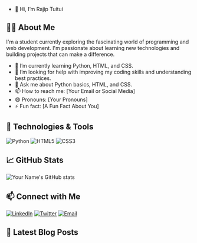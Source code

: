 - 👋 Hi, I’m Rajip Tuitui

## 👨‍💻 About Me
I'm a student currently exploring the fascinating world of programming and web development. I'm passionate about learning new technologies and building projects that can make a difference.

- 🌱 I’m currently learning Python, HTML, and CSS.
- 🤔 I’m looking for help with improving my coding skills and understanding best practices.
- 💬 Ask me about Python basics, HTML, and CSS.
- 📫 How to reach me: [Your Email or Social Media]
- 😄 Pronouns: [Your Pronouns]
- ⚡ Fun fact: [A Fun Fact About You]

## 🔧 Technologies & Tools
![Python](https://img.shields.io/badge/python-%2314354C.svg?&style=for-the-badge&logo=python&logoColor=white)
![HTML5](https://img.shields.io/badge/html5-%23E34F26.svg?&style=for-the-badge&logo=html5&logoColor=white)
![CSS3](https://img.shields.io/badge/css3-%231572B6.svg?&style=for-the-badge&logo=css3&logoColor=white)

## 📈 GitHub Stats
![Your Name's GitHub stats](https://github-readme-stats.vercel.app/api?username=yourusername&show_icons=true&theme=radical)

## 📫 Connect with Me
[![LinkedIn](https://img.shields.io/badge/LinkedIn-%230077B5.svg?&style=for-the-badge&logo=linkedin&logoColor=white)](https://www.linkedin.com/in/yourusername/)
[![Twitter](https://img.shields.io/badge/Twitter-%231DA1F2.svg?&style=for-the-badge&logo=twitter&logoColor=white)](https://twitter.com/yourusername/)
[![Email](https://img.shields.io/badge/Email-D14836?&style=for-the-badge&logo=gmail&logoColor=white)](mailto:yourname@example.com)

## 📝 Latest Blog Posts
<!-- BLOG-POST-LIST:START -->
<!-- BLOG-POST-LIST:END -->


<!---
Rajip2001/Rajip2001 is a ✨ special ✨ repository because its `README.md` (this file) appears on your GitHub profile.
You can click the Preview link to take a look at your changes.
--->
